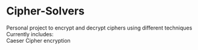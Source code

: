 # Cipher-Solvers
Personal project to encrypt and decrypt ciphers using different techniques  
Currently includes:  
Caeser Cipher encryption
